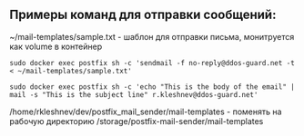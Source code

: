 ## Примеры команд для отправки сообщений:

~/mail-templates/sample.txt - шаблон для отправки письма, монитруется как volume в контейнер

```
sudo docker exec postfix sh -c 'sendmail -f no-reply@ddos-guard.net -t < ~/mail-templates/sample.txt'
```

```
sudo docker exec postfix sh -c 'echo "This is the body of the email" | mail -s "This is the subject line" r.kleshnev@ddos-guard.net'
```

/home/rkleshnev/dev/postfix_mail_sender/mail-templates - поменять на рабочую директорию /storage/postfix-mail-sender/mail-templates